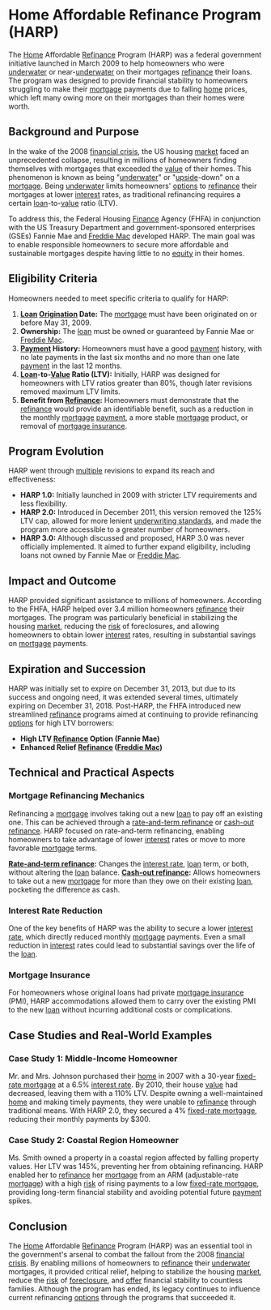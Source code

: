 # Home Affordable Refinance Program (HARP)

The [Home](../h/home.md) Affordable [Refinance](../r/refinance.md) Program (HARP) was a federal government initiative launched in March 2009 to help homeowners who were [underwater](../u/underwater.md) or near-[underwater](../u/underwater.md) on their mortgages [refinance](../r/refinance.md) their loans. The program was designed to provide financial stability to homeowners struggling to make their [mortgage](../m/mortgage.md) payments due to falling [home](../h/home.md) prices, which left many owing more on their mortgages than their homes were worth.

## Background and Purpose

In the wake of the 2008 [financial crisis](../f/financial_crisis.md), the US housing [market](../m/market.md) faced an unprecedented collapse, resulting in millions of homeowners finding themselves with mortgages that exceeded the [value](../v/value.md) of their homes. This phenomenon is known as being "[underwater](../u/underwater.md)" or "[upside](../u/upside.md)-down" on a [mortgage](../m/mortgage.md). Being [underwater](../u/underwater.md) limits homeowners' [options](../o/options.md) to [refinance](../r/refinance.md) their mortgages at lower [interest](../i/interest.md) rates, as traditional refinancing requires a certain [loan](../l/loan.md)-to-[value](../v/value.md) ratio (LTV).

To address this, the Federal Housing [Finance](../f/finance.md) Agency (FHFA) in conjunction with the US Treasury Department and government-sponsored enterprises (GSEs) Fannie Mae and [Freddie Mac](../f/freddie_mac.md) developed HARP. The main goal was to enable responsible homeowners to secure more affordable and sustainable mortgages despite having little to no [equity](../e/equity.md) in their homes.

## Eligibility Criteria

Homeowners needed to meet specific criteria to qualify for HARP:

1. **[Loan](../l/loan.md) [Origination](../o/origination.md) Date:** The [mortgage](../m/mortgage.md) must have been originated on or before May 31, 2009.
2. **Ownership:** The [loan](../l/loan.md) must be owned or guaranteed by Fannie Mae or [Freddie Mac](../f/freddie_mac.md).
3. **[Payment](../p/payment.md) History:** Homeowners must have a good [payment](../p/payment.md) history, with no late payments in the last six months and no more than one late [payment](../p/payment.md) in the last 12 months.
4. **[Loan](../l/loan.md)-to-[Value](../v/value.md) Ratio (LTV):** Initially, HARP was designed for homeowners with LTV ratios greater than 80%, though later revisions removed maximum LTV limits.
5. **Benefit from [Refinance](../r/refinance.md):** Homeowners must demonstrate that the [refinance](../r/refinance.md) would provide an identifiable benefit, such as a reduction in the monthly [mortgage](../m/mortgage.md) [payment](../p/payment.md), a more stable [mortgage](../m/mortgage.md) product, or removal of [mortgage insurance](../m/mortgage_insurance.md).

## Program Evolution

HARP went through [multiple](../m/multiple.md) revisions to expand its reach and effectiveness:

- **HARP 1.0:** Initially launched in 2009 with stricter LTV requirements and less flexibility.
- **HARP 2.0:** Introduced in December 2011, this version removed the 125% LTV cap, allowed for more lenient [underwriting standards](../u/underwriting_standards.md), and made the program more accessible to a greater number of homeowners.
- **HARP 3.0:** Although discussed and proposed, HARP 3.0 was never officially implemented. It aimed to further expand eligibility, including loans not owned by Fannie Mae or [Freddie Mac](../f/freddie_mac.md).

## Impact and Outcome

HARP provided significant assistance to millions of homeowners. According to the FHFA, HARP helped over 3.4 million homeowners [refinance](../r/refinance.md) their mortgages. The program was particularly beneficial in stabilizing the housing [market](../m/market.md), reducing the [risk](../r/risk.md) of foreclosures, and allowing homeowners to obtain lower [interest](../i/interest.md) rates, resulting in substantial savings on [mortgage](../m/mortgage.md) payments.

## Expiration and Succession

HARP was initially set to expire on December 31, 2013, but due to its success and ongoing need, it was extended several times, ultimately expiring on December 31, 2018. Post-HARP, the FHFA introduced new streamlined [refinance](../r/refinance.md) programs aimed at continuing to provide refinancing [options](../o/options.md) for high LTV borrowers:

- **High LTV [Refinance](../r/refinance.md) Option (Fannie Mae)**
- **Enhanced Relief [Refinance](../r/refinance.md) ([Freddie Mac](../f/freddie_mac.md))**

## Technical and Practical Aspects

### Mortgage Refinancing Mechanics

Refinancing a [mortgage](../m/mortgage.md) involves taking out a new [loan](../l/loan.md) to pay off an existing one. This can be achieved through a [rate-and-term refinance](../r/rate-and-term_refinance.md) or [cash-out refinance](../c/cash-out_refinance.md). HARP focused on rate-and-term refinancing, enabling homeowners to take advantage of lower [interest](../i/interest.md) rates or move to more favorable [mortgage](../m/mortgage.md) terms.

**[Rate-and-term refinance](../r/rate-and-term_refinance.md):** Changes the [interest rate](../i/interest_rate.md), [loan](../l/loan.md) term, or both, without altering the [loan](../l/loan.md) balance.
**[Cash-out refinance](../c/cash-out_refinance.md):** Allows homeowners to take out a new [mortgage](../m/mortgage.md) for more than they owe on their existing [loan](../l/loan.md), pocketing the difference as cash.

### Interest Rate Reduction

One of the key benefits of HARP was the ability to secure a lower [interest rate](../i/interest_rate.md), which directly reduced monthly [mortgage](../m/mortgage.md) payments. Even a small reduction in [interest](../i/interest.md) rates could lead to substantial savings over the life of the [loan](../l/loan.md).

### Mortgage Insurance

For homeowners whose original loans had private [mortgage insurance](../m/mortgage_insurance.md) (PMI), HARP accommodations allowed them to carry over the existing PMI to the new [loan](../l/loan.md) without incurring additional costs or complications.

## Case Studies and Real-World Examples

### Case Study 1: Middle-Income Homeowner

Mr. and Mrs. Johnson purchased their [home](../h/home.md) in 2007 with a 30-year [fixed-rate mortgage](../f/fixed-rate_mortgage.md) at a 6.5% [interest rate](../i/interest_rate.md). By 2010, their house [value](../v/value.md) had decreased, leaving them with a 110% LTV. Despite owning a well-maintained [home](../h/home.md) and making timely payments, they were unable to [refinance](../r/refinance.md) through traditional means. With HARP 2.0, they secured a 4% [fixed-rate mortgage](../f/fixed-rate_mortgage.md), reducing their monthly payments by $300.

### Case Study 2: Coastal Region Homeowner

Ms. Smith owned a property in a coastal region affected by falling property values. Her LTV was 145%, preventing her from obtaining refinancing. HARP enabled her to [refinance](../r/refinance.md) her [mortgage](../m/mortgage.md) from an ARM (adjustable-rate [mortgage](../m/mortgage.md)) with a high [risk](../r/risk.md) of rising payments to a low [fixed-rate mortgage](../f/fixed-rate_mortgage.md), providing long-term financial stability and avoiding potential future [payment](../p/payment.md) spikes.

## Conclusion

The [Home](../h/home.md) Affordable [Refinance](../r/refinance.md) Program (HARP) was an essential tool in the government's arsenal to combat the fallout from the 2008 [financial crisis](../f/financial_crisis.md). By enabling millions of homeowners to [refinance](../r/refinance.md) their [underwater](../u/underwater.md) mortgages, it provided critical relief, helping to stabilize the housing [market](../m/market.md), reduce the [risk](../r/risk.md) of [foreclosure](../f/foreclosure.md), and [offer](../o/offer.md) financial stability to countless families. Although the program has ended, its legacy continues to influence current refinancing [options](../o/options.md) through the programs that succeeded it.
